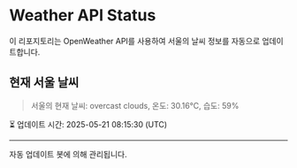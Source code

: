 
# Weather API Status

이 리포지토리는 OpenWeather API를 사용하여 서울의 날씨 정보를 자동으로 업데이트합니다.

## 현재 서울 날씨
> 서울의 현재 날씨: overcast clouds, 온도: 30.16°C, 습도: 59%

⏳ 업데이트 시간: 2025-05-21 08:15:30 (UTC)

---
자동 업데이트 봇에 의해 관리됩니다.
